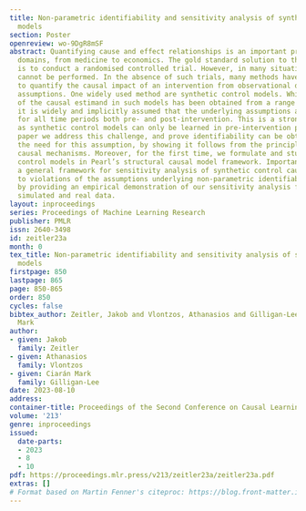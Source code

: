 ```yaml
---
title: Non-parametric identifiability and sensitivity analysis of synthetic control
  models
section: Poster
openreview: wo-9DgR8mSF
abstract: Quantifying cause and effect relationships is an important problem in many
  domains, from medicine to economics. The gold standard solution to this problem
  is to conduct a randomised controlled trial. However, in many situations such trials
  cannot be performed. In the absence of such trials, many methods have been devised
  to quantify the causal impact of an intervention from observational data given certain
  assumptions. One widely used method are synthetic control models. While identifiability
  of the causal estimand in such models has been obtained from a range of assumptions,
  it is widely and implicitly assumed that the underlying assumptions are satisfied
  for all time periods both pre- and post-intervention. This is a strong assumption,
  as synthetic control models can only be learned in pre-intervention period. In this
  paper we address this challenge, and prove identifiability can be obtained without
  the need for this assumption, by showing it follows from the principle of invariant
  causal mechanisms. Moreover, for the first time, we formulate and study synthetic
  control models in Pearl’s structural causal model framework. Importantly, we provide
  a general framework for sensitivity analysis of synthetic control causal inference
  to violations of the assumptions underlying non-parametric identifiability. We end
  by providing an empirical demonstration of our sensitivity analysis framework on
  simulated and real data.
layout: inproceedings
series: Proceedings of Machine Learning Research
publisher: PMLR
issn: 2640-3498
id: zeitler23a
month: 0
tex_title: Non-parametric identifiability and sensitivity analysis of synthetic control
  models
firstpage: 850
lastpage: 865
page: 850-865
order: 850
cycles: false
bibtex_author: Zeitler, Jakob and Vlontzos, Athanasios and Gilligan-Lee, Ciar\'an
  Mark
author:
- given: Jakob
  family: Zeitler
- given: Athanasios
  family: Vlontzos
- given: Ciarán Mark
  family: Gilligan-Lee
date: 2023-08-10
address:
container-title: Proceedings of the Second Conference on Causal Learning and Reasoning
volume: '213'
genre: inproceedings
issued:
  date-parts:
  - 2023
  - 8
  - 10
pdf: https://proceedings.mlr.press/v213/zeitler23a/zeitler23a.pdf
extras: []
# Format based on Martin Fenner's citeproc: https://blog.front-matter.io/posts/citeproc-yaml-for-bibliographies/
---
```

